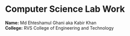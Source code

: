 # Computer Science Lab Work  
**Name:** Md Ehteshamul Ghani aka Kabir Khan  
**College:** RVS College of Engineering and Technology